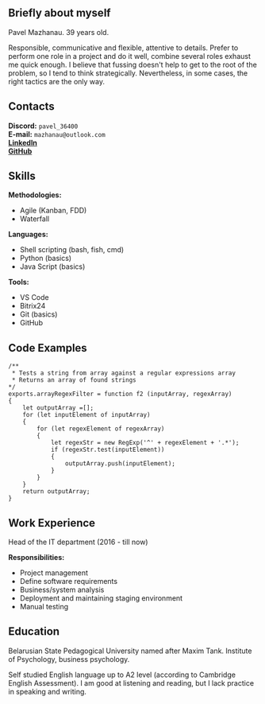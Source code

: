 ## Briefly about myself

Pavel Mazhanau. 39 years old.

Responsible, communicative and flexible, attentive to details. Prefer to perform one role in a project and do it well, combine several roles exhaust me quick enough. I believe that fussing doesn't help to get to the root of the problem, so I tend to think strategically. Nevertheless, in some cases, the right tactics are the only way.

## Contacts

**Discord:** `pavel_36400`  
**E-mail:** `mazhanau@outlook.com`  
[**LinkedIn**](https://www.linkedin.com/in/pavel-mazhanau)  
[**GitHub**](https://github.com/mazhanau) 

## Skills

**Methodologies:**

* Agile (Kanban, FDD)
* Waterfall

**Languages:**

* Shell scripting (bash, fish, cmd)
* Python (basics)
* Java Script (basics)

**Tools:**

* VS Code
* Bitrix24
* Git (basics)
* GitHub

## Code Examples

```
/**
 * Tests a string from array against a regular expressions array
 * Returns an array of found strings
*/
exports.arrayRegexFilter = function f2 (inputArray, regexArray)
{
    let outputArray =[];
  	for (let inputElement of inputArray)
  	{
		for (let regexElement of regexArray)
		{
			let regexStr = new RegExp('^' + regexElement + '.*');
			if (regexStr.test(inputElement))
			{
				outputArray.push(inputElement);
			}
		}
	}
	return outputArray;
}
```

## Work Experience

Head of the IT department (2016 - till now)

**Responsibilities:**

* Project management
* Define software requirements
* Business/system analysis
* Deployment and maintaining staging environment
* Manual testing

## Education

Belarusian State Pedagogical University named after Maxim Tank.
Institute of Psychology, business psychology.

Self studied English language up to A2 level (according to Cambridge English Assessment).
I am good at listening and reading, but I lack practice in speaking and writing.